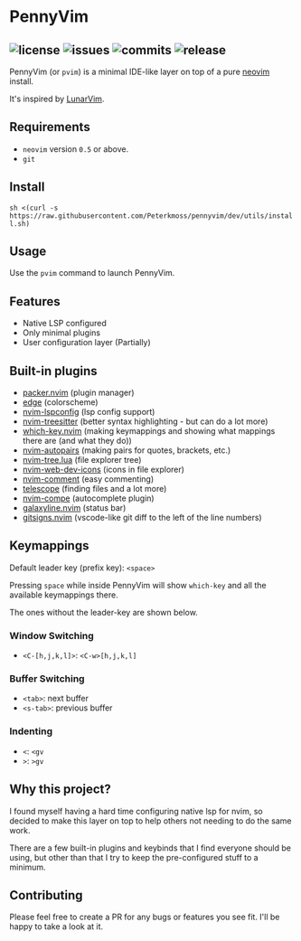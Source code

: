 # PennyVim

![license](https://img.shields.io/badge/license-GPL--3.0-orange)
![issues](https://img.shields.io/github/issues-raw/Peterkmoss/pennyvim)
![commits](https://img.shields.io/github/last-commit/Peterkmoss/pennyvim)
![release](https://img.shields.io/github/v/release/Peterkmoss/pennyvim)
---

PennyVim (or `pvim`) is a minimal IDE-like layer on top of a pure [neovim](https://github.com/neovim/neovim) install.

It's inspired by [LunarVim](https://github.com/ChristianChiarulli/LunarVim).

## Requirements

* `neovim` version `0.5` or above.
* `git`

## Install

`sh <(curl -s https://raw.githubusercontent.com/Peterkmoss/pennyvim/dev/utils/install.sh)`

## Usage

Use the `pvim` command to launch PennyVim.

## Features

* Native LSP configured
* Only minimal plugins
* User configuration layer (Partially)

## Built-in plugins

* [packer.nvim](https://github.com/wbthomason/packer.nvim) (plugin manager)
* [edge](https://github.com/sainnhe/edge) (colorscheme)
* [nvim-lspconfig](https://github.com/neovim/nvim-lspconfig) (lsp config support)
* [nvim-treesitter](https://github.com/nvim-treesitter/nvim-treesitter) (better syntax highlighting - but can do a lot more)
* [which-key.nvim](https://github.com/folke/which-key.nvim) (making keymappings and showing what mappings there are (and what they do))
* [nvim-autopairs](https://github.com/windwp/nvim-autopairs) (making pairs for quotes, brackets, etc.)
* [nvim-tree.lua](https://github.com/kyazdani42/nvim-tree.lua) (file explorer tree)
* [nvim-web-dev-icons](https://github.com/kyazdani42/nvim-web-devicons) (icons in file explorer)
* [nvim-comment](https://github.com/terrortylor/nvim-comment) (easy commenting)
* [telescope](https://github.com/nvim-telescope/telescope.nvim) (finding files and a lot more)
* [nvim-compe](https://github.com/hrsh7th/nvim-compe) (autocomplete plugin)
* [galaxyline.nvim](https://github.com/glepnir/galaxyline.nvim) (status bar)
* [gitsigns.nvim](https://github.com/lewis6991/gitsigns.nvim) (vscode-like git diff to the left of the line numbers)

## Keymappings

Default leader key (prefix key): `<space>`

Pressing `space` while inside PennyVim will show `which-key` and all the available keymappings there.

The ones without the leader-key are shown below.

### Window Switching

* `<C-[h,j,k,l]>`: `<C-w>[h,j,k,l]`

### Buffer Switching

* `<tab>`: next buffer
* `<s-tab>`: previous buffer

### Indenting

* `<`: `<gv`
* `>`: `>gv`

## Why this project?

I found myself having a hard time configuring native lsp for nvim, so decided to make this layer on top to help others not needing to do the same work.

There are a few built-in plugins and keybinds that I find everyone should be using, but other than that I try to keep the pre-configured stuff to a minimum.

## Contributing

Please feel free to create a PR for any bugs or features you see fit. I'll be happy to take a look at it.
